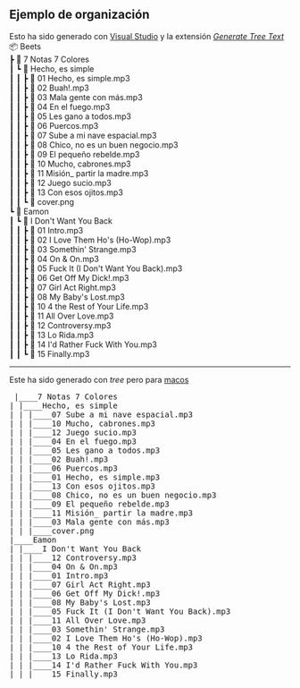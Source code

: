 ## Ejemplo de organización

Esto ha sido generado con [Visual Studio](../Dev/Programas.md#visual_estudio_code) y la extensión _[Generate Tree Text](https://marketplace.visualstudio.com/items?itemName=Shinotatwu-DS.file-tree-generator)_
📦 Beets  
 ┣ 📂 7 Notas 7 Colores  
 ┃ ┗ 📂 Hecho, es simple  
 ┃ ┃ ┣ 📜 01 Hecho, es simple.mp3  
 ┃ ┃ ┣ 📜 02 Buah!.mp3  
 ┃ ┃ ┣ 📜 03 Mala gente con más.mp3  
 ┃ ┃ ┣ 📜 04 En el fuego.mp3  
 ┃ ┃ ┣ 📜 05 Les gano a todos.mp3  
 ┃ ┃ ┣ 📜 06 Puercos.mp3  
 ┃ ┃ ┣ 📜 07 Sube a mi nave espacial.mp3  
 ┃ ┃ ┣ 📜 08 Chico, no es un buen negocio.mp3  
 ┃ ┃ ┣ 📜 09 El pequeño rebelde.mp3  
 ┃ ┃ ┣ 📜 10 Mucho, cabrones.mp3  
 ┃ ┃ ┣ 📜 11 Misión_ partir la madre.mp3  
 ┃ ┃ ┣ 📜 12 Juego sucio.mp3  
 ┃ ┃ ┣ 📜 13 Con esos ojitos.mp3  
 ┃ ┃ ┗ 📜 cover.png  
 ┗ 📂 Eamon  
 ┃ ┗ 📂 I Don't Want You Back  
 ┃ ┃ ┣ 📜 01 Intro.mp3  
 ┃ ┃ ┣ 📜 02 I Love Them Ho's (Ho-Wop).mp3  
 ┃ ┃ ┣ 📜 03 Somethin' Strange.mp3  
 ┃ ┃ ┣ 📜 04 On & On.mp3  
 ┃ ┃ ┣ 📜 05 Fuck It (I Don't Want You Back).mp3  
 ┃ ┃ ┣ 📜 06 Get Off My Dick!.mp3  
 ┃ ┃ ┣ 📜 07 Girl Act Right.mp3  
 ┃ ┃ ┣ 📜 08 My Baby's Lost.mp3  
 ┃ ┃ ┣ 📜 10 4 the Rest of Your Life.mp3  
 ┃ ┃ ┣ 📜 11 All Over Love.mp3  
 ┃ ┃ ┣ 📜 12 Controversy.mp3  
 ┃ ┃ ┣ 📜 13 Lo Rida.mp3  
 ┃ ┃ ┣ 📜 14 I'd Rather Fuck With You.mp3  
 ┃ ┃ ┗ 📜 15 Finally.mp3
 
 --- 
 Este ha sido generado con _tree_ pero para [macos](https://osxdaily.com/2016/09/09/view-folder-tree-terminal-mac-os-tree-equivalent/)
 <pre>
 |____7 Notas 7 Colores
| |____Hecho, es simple
| | |____07 Sube a mi nave espacial.mp3
| | |____10 Mucho, cabrones.mp3
| | |____12 Juego sucio.mp3
| | |____04 En el fuego.mp3
| | |____05 Les gano a todos.mp3
| | |____02 Buah!.mp3
| | |____06 Puercos.mp3
| | |____01 Hecho, es simple.mp3
| | |____13 Con esos ojitos.mp3
| | |____08 Chico, no es un buen negocio.mp3
| | |____09 El pequeño rebelde.mp3
| | |____11 Misión_ partir la madre.mp3
| | |____03 Mala gente con más.mp3
| | |____cover.png
|____Eamon
| |____I Don't Want You Back
| | |____12 Controversy.mp3
| | |____04 On & On.mp3
| | |____01 Intro.mp3
| | |____07 Girl Act Right.mp3
| | |____06 Get Off My Dick!.mp3
| | |____08 My Baby's Lost.mp3
| | |____05 Fuck It (I Don't Want You Back).mp3
| | |____11 All Over Love.mp3
| | |____03 Somethin' Strange.mp3
| | |____02 I Love Them Ho's (Ho-Wop).mp3
| | |____10 4 the Rest of Your Life.mp3
| | |____13 Lo Rida.mp3
| | |____14 I'd Rather Fuck With You.mp3
| | |____15 Finally.mp3
</pre>